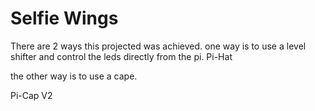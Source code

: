 # Selfie Wings

There are 2 ways this projected was achieved.
one way is to use a level shifter and control the leds directly from the pi.
 Pi-Hat
 
the other way is to use a cape.

 Pi-Cap V2